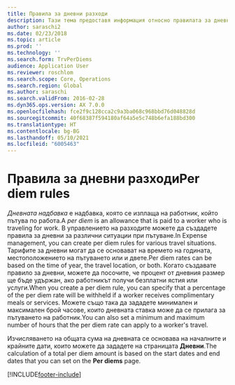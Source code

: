 ```yaml
---
title: Правила за дневни разходи
description: Тази тема предоставя информация относно правилата за дневни разходи.
author: saraschi2
ms.date: 02/23/2018
ms.topic: article
ms.prod: ''
ms.technology: ''
ms.search.form: TrvPerDiems
audience: Application User
ms.reviewer: roschlom
ms.search.scope: Core, Operations
ms.search.region: Global
ms.author: saraschi
ms.search.validFrom: 2016-02-28
ms.dyn365.ops.version: AX 7.0.0
ms.openlocfilehash: fce2f9c128cca2c9a3ba068c968bbd76d048828d
ms.sourcegitcommit: 40f68387f594180af64a5e5c748b6efa188bd300
ms.translationtype: HT
ms.contentlocale: bg-BG
ms.lasthandoff: 05/10/2021
ms.locfileid: "6005463"
---
```

# <a name="per-diem-rules"></a><span data-ttu-id="5b6f0-103">Правила за дневни разходи</span><span class="sxs-lookup"><span data-stu-id="5b6f0-103">Per diem rules</span></span>

<span data-ttu-id="5b6f0-104">*Дневната надбавка* е надбавка, която се изплаща на работник, който пътува по работа.</span><span class="sxs-lookup"><span data-stu-id="5b6f0-104">A *per diem* is an allowance that is paid to a worker who is traveling for work.</span></span> <span data-ttu-id="5b6f0-105">В управлението на разходите можете да създадете правила за дневни за различни ситуации при пътуване.</span><span class="sxs-lookup"><span data-stu-id="5b6f0-105">In Expense management, you can create per diem rules for various travel situations.</span></span> <span data-ttu-id="5b6f0-106">Тарифите за дневни могат да се основават на времето на годината, местоположението на пътуването или и двете.</span><span class="sxs-lookup"><span data-stu-id="5b6f0-106">Per diem rates can be based on the time of year, the travel location, or both.</span></span> <span data-ttu-id="5b6f0-107">Когато създавате правило за дневни, можете да посочите, че процент от дневния размер ще бъде удържан, ако работникът получи безплатни ястия или услуги.</span><span class="sxs-lookup"><span data-stu-id="5b6f0-107">When you create a per diem rule, you can specify that a percentage of the per diem rate will be withheld if a worker receives complimentary meals or services.</span></span> <span data-ttu-id="5b6f0-108">Можете също така да зададете минимален и максимален брой часове, които дневната ставка може да се прилага за пътуването на работник.</span><span class="sxs-lookup"><span data-stu-id="5b6f0-108">You can also set a minimum and maximum number of hours that the per diem rate can apply to a worker's travel.</span></span>

<span data-ttu-id="5b6f0-109">Изчисляването на общата сума на дневната се основава на началните и крайните дати, които можете да зададете на страницата **Дневни**.</span><span class="sxs-lookup"><span data-stu-id="5b6f0-109">The calculation of a total per diem amount is based on the start dates and end dates that you can set on the **Per diems** page.</span></span>


[!INCLUDE[footer-include](../includes/footer-banner.md)]